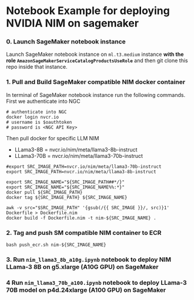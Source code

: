 # Notebook Example for deploying NVIDIA NIM on sagemaker

### 0. Launch SageMaker notebook instance

Launch SageMaker notebook instance on `ml.t3.medium` instance **with the role `AmazonSageMakerServiceCatalogProductsUseRole`** and then git clone this repo inside that instance.

### 1. Pull and Build SageMaker compatible NIM docker container
In terminal of SageMaker notebook instance run the following commands. First we authenticate into NGC
```
# authenticate into NGC
docker login nvcr.io
# username is $oauthtoken
# password is <NGC API Key>
```
Then pull docker for specific LLM NIM
* LLama3-8B = nvcr.io/nim/meta/llama3-8b-instruct
* LLama3-70B = nvcr.io/nim/meta/llama3-70b-instruct

```
#export SRC_IMAGE_PATH=nvcr.io/nim/meta/llama3-70b-instruct
export SRC_IMAGE_PATH=nvcr.io/nim/meta/llama3-8b-instruct

export SRC_IMAGE_NAME="${SRC_IMAGE_PATH##*/}"
export SRC_IMAGE_NAME="${SRC_IMAGE_NAME%%:*}"
docker pull ${SRC_IMAGE_PATH}
docker tag ${SRC_IMAGE_PATH} ${SRC_IMAGE_NAME}

awk -v src="$SRC_IMAGE_PATH" '{gsub(/{{ SRC_IMAGE }}/, src)}1' Dockerfile > Dockerfile.nim
docker build -f Dockerfile.nim -t nim-${SRC_IMAGE_NAME} .
```

### 2. Tag and push SM compatible NIM container to ECR
```
bash push_ecr.sh nim-${SRC_IMAGE_NAME}
```

### 3. Run `nim_llama3_8b_a10g.ipynb` notebook to deploy NIM LLama-3 8B on g5.xlarge (A10G GPU) on SageMaker

### 4 Run `nim_llama3_70b_a100.ipynb` notebook to deploy LLama-3 70B model on p4d.24xlarge (A100 GPU) on SageMaker



